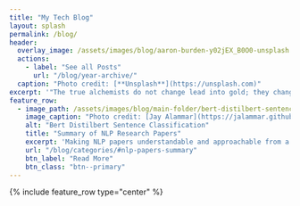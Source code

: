 ```yaml
---
title: "My Tech Blog"
layout: splash
permalink: /blog/
header:
  overlay_image: /assets/images/blog/aaron-burden-y02jEX_B0O0-unsplash.jpg
  actions:
    - label: "See all Posts"
      url: "/blog/year-archive/"
  caption: "Photo credit: [**Unsplash**](https://unsplash.com)"
excerpt: '"The true alchemists do not change lead into gold; they change the world into words." ― William H. Gass'  
feature_row:
  - image_path: /assets/images/blog/main-folder/bert-distilbert-sentence-classification.png
    image_caption: "Photo credit: [Jay Alammar](https://jalammar.github.io/)"
    alt: "Bert Distilbert Sentence Classification"
    title: "Summary of NLP Research Papers"
    excerpt: 'Making NLP papers understandable and approachable from a beginner standpoint in under 5 minutes read.'
    url: "/blog/categories/#nlp-papers-summary"
    btn_label: "Read More"
    btn_class: "btn--primary"
---
```


{% include feature_row type="center" %}